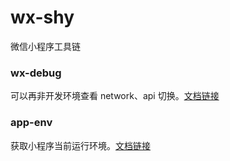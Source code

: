# wx-shy

微信小程序工具链

### wx-debug

可以再非开发环境查看 network、api 切换。[文档链接](https://github.com/xiaotangdou/wx-shy/tree/main/packages/debug)

### app-env

获取小程序当前运行环境。[文档链接](https://github.com/xiaotangdou/wx-shy/tree/main/packages/app-env)
